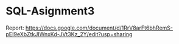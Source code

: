 # SQL-Asignment3

Report: https://docs.google.com/document/d/1RrV8arFt6bhRemS-pEI9eXbZtkJIWnxKd-JVt3Kz_2Y/edit?usp=sharing
